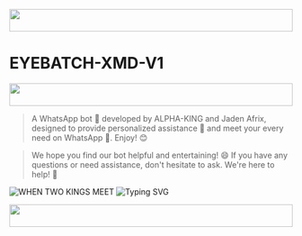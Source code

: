 <p align="center">
  <img src="https://i.imgur.com/dBaSKWF.gif" height="40" width="100%">
</p>


# EYEBATCH-XMD-V1
<p align="center">
  <img src="https://i.imgur.com/dBaSKWF.gif" height="40" width="100%">
</p>


> A WhatsApp bot 🤖 developed by ALPHA-KING and Jaden Afrix, designed to provide personalized assistance 🤝 and meet your every need on WhatsApp 📱. Enjoy! 😊

> We hope you find our bot helpful and entertaining! 😄 If you have any questions or need assistance, don't hesitate to ask. We're here to help! 🤔



 ![WHEN TWO KINGS MEET](https://files.catbox.moe/cv3ui1.jpg)
![Typing SVG](https://readme-typing-svg.demolab.com?font=Black+Ops+One&size=110&pause=1000&color=ff0000&center=true&width=1000&height=200&lines=EYEBATCH-XMD;V1;DEVELOPED-BY-JADEN-AFRIX᭡𖤛➣;➣𖤛ALPHA-KING𖤛➣)

<p align="center">
  <img src="https://i.imgur.com/dBaSKWF.gif" height="40" width="100%">
</p>
